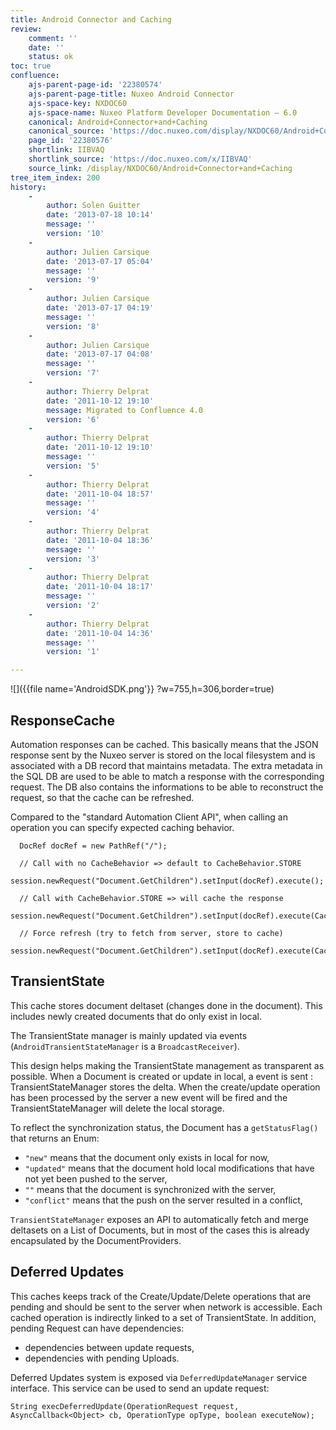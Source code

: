 ```yaml
---
title: Android Connector and Caching
review:
    comment: ''
    date: ''
    status: ok
toc: true
confluence:
    ajs-parent-page-id: '22380574'
    ajs-parent-page-title: Nuxeo Android Connector
    ajs-space-key: NXDOC60
    ajs-space-name: Nuxeo Platform Developer Documentation — 6.0
    canonical: Android+Connector+and+Caching
    canonical_source: 'https://doc.nuxeo.com/display/NXDOC60/Android+Connector+and+Caching'
    page_id: '22380576'
    shortlink: IIBVAQ
    shortlink_source: 'https://doc.nuxeo.com/x/IIBVAQ'
    source_link: /display/NXDOC60/Android+Connector+and+Caching
tree_item_index: 200
history:
    -
        author: Solen Guitter
        date: '2013-07-18 10:14'
        message: ''
        version: '10'
    -
        author: Julien Carsique
        date: '2013-07-17 05:04'
        message: ''
        version: '9'
    -
        author: Julien Carsique
        date: '2013-07-17 04:19'
        message: ''
        version: '8'
    -
        author: Julien Carsique
        date: '2013-07-17 04:08'
        message: ''
        version: '7'
    -
        author: Thierry Delprat
        date: '2011-10-12 19:10'
        message: Migrated to Confluence 4.0
        version: '6'
    -
        author: Thierry Delprat
        date: '2011-10-12 19:10'
        message: ''
        version: '5'
    -
        author: Thierry Delprat
        date: '2011-10-04 18:57'
        message: ''
        version: '4'
    -
        author: Thierry Delprat
        date: '2011-10-04 18:36'
        message: ''
        version: '3'
    -
        author: Thierry Delprat
        date: '2011-10-04 18:17'
        message: ''
        version: '2'
    -
        author: Thierry Delprat
        date: '2011-10-04 14:36'
        message: ''
        version: '1'

---
```

![]({{file name='AndroidSDK.png'}} ?w=755,h=306,border=true)

## ResponseCache

Automation responses can be cached.&nbsp;This basically means that the JSON response sent by the Nuxeo server is stored on the local filesystem and is associated with a DB record that maintains metadata.
The extra metadata in the SQL DB are used to be able to match a response with the corresponding request. The DB also contains the informations to be able to reconstruct the request, so that the cache can be refreshed.

Compared to the "standard Automation Client API", when calling an operation you can specify expected caching behavior.

```
  DocRef docRef = new PathRef("/");

  // Call with no CacheBehavior => default to CacheBehavior.STORE
  session.newRequest("Document.GetChildren").setInput(docRef).execute();

  // Call with CacheBehavior.STORE => will cache the response
  session.newRequest("Document.GetChildren").setInput(docRef).execute(CacheBehavior.STORE);

  // Force refresh (try to fetch from server, store to cache)
  session.newRequest("Document.GetChildren").setInput(docRef).execute(CacheBehavior.FORCE_REFRESH);

```

## TransientState

This cache stores document deltaset (changes done in the document).&nbsp;This includes newly created documents that do only exist in local.

The TransientState manager is mainly updated via events (`AndroidTransientStateManager` is a `BroadcastReceiver`).

This design helps making the TransientState management as transparent as possible.&nbsp;When a Document is created or update in local, a event is sent : TransientStateManager stores the delta.&nbsp;When the create/update operation has been processed by the server a new event will be fired and the TransientStateManager will delete the local storage.

To reflect the synchronization status, the Document has a `getStatusFlag()` that returns an Enum:

*   `"new"` means that the document only exists in local for now,
*   `"updated"` means that the document hold local modifications that have not yet been pushed to the server,
*   `""` means that the document is synchronized with the server,
*   `"conflict"` means that the push on the server resulted in a conflict,

`TransientStateManager` exposes an API to automatically fetch and merge deltasets on a List of Documents, but in most of the cases this is already encapsulated by the DocumentProviders.

## Deferred Updates

This caches keeps track of the Create/Update/Delete operations that are pending and should be sent to the server when network is accessible.&nbsp;Each cached operation is indirectly linked to a set of TransientState.&nbsp;In addition, pending Request can have dependencies:

*   dependencies between update requests,
*   dependencies with pending Uploads.

Deferred Updates system is exposed via `DeferredUpdateManager` service interface.&nbsp;This service can be used to send an update request:

```
String execDeferredUpdate(OperationRequest request, AsyncCallback<Object> cb, OperationType opType, boolean executeNow);

```
